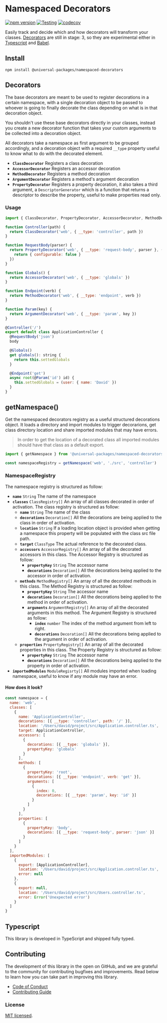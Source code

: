 # Namespaced Decorators

[![npm version](https://badge.fury.io/js/@universal-packages%2Fnamespaced-decorators.svg)](https://www.npmjs.com/package/@universal-packages/namespaced-decorators)
[![Testing](https://github.com/universal-packages/universal-namespaced-decorators/actions/workflows/testing.yml/badge.svg)](https://github.com/universal-packages/universal-namespaced-decorators/actions/workflows/testing.yml)
[![codecov](https://codecov.io/gh/universal-packages/universal-namespaced-decorators/branch/main/graph/badge.svg?token=CXPJSN8IGL)](https://codecov.io/gh/universal-packages/universal-namespaced-decorators)

Easily track and decide which and how decorators will transform your classes. [Decorators](https://github.com/tc39/proposal-decorators) are still in stage: 3, so they are experimental either in [Typescript](https://www.typescriptlang.org/docs/handbook/decorators.html) and [Babel](https://babeljs.io/docs/en/babel-plugin-proposal-decorators).

## Install

```shell
npm install @universal-packages/namespaced-decorators
```

## Decorators

The base decorators are meant to be used to register decorations in a certain namespace, with a single decoration object to be passed to whoever is going to finally decorate the class depending on what is in that decoration object.

You shouldn't use these base decorators directly in your classes, instead you create a new decorator function that takes your custom arguments to be collected into a decoration object.

All decorators take a namespace as first argument to be grouped accordingly, and a decoration object with a required `__type` property useful to know what to do with the decorated element.

- **`ClassDecorator`**
  Registers a class decoration
- **`AccessorDecorator`**
  Registers an accessor decoration
- **`MethodDecorator`**
  Registers a method decoration
- **`ArgumentDecorator`**
  Registers a method's argument decoration
- **`PropertyDecorator`**
  Registers a property decoration, it also takes a third argument, a `DescriptorGenerator` which is a function that returns a descriptor to describe the property, useful to make properties read only.

### Usage

```js
import { ClassDecorator, PropertyDecorator, AccessorDecorator, MethodDecorator, ArgumentDecorator } from '@universal-packages/namespaced-decorators'

function Controller(path) {
  return ClassDecorator('web', { __type: 'controller', path })
}

function RequestBody(parser) {
  return PropertyDecorator('web', { __type: 'request-body', parser }, () => {
    return { configurable: false }
  })
}

function Globals() {
  return AccessorDecorator('web', { __type: 'globals' })
}

function Endpoint(verb) {
  return MethodDecorator('web', { __type: 'endpoint', verb })
}

function Param(key) {
  return ArgumentDecorator('web', { __type: 'param', key })
}

@Controller('/')
export default class ApplicationController {
  @RequestBody('json')
  body

  @Globals()
  get globals(): string {
    return this.settedGlobals
  }

  @Endpoint('get')
  async root(@Param('id') id) {
    this.settedGlobals = (user: { name: 'David' })
  }
}
```

## getNamespace()

Get the namespaced decorators registry as a useful structured decorations object. It loads a directory and import modules to trigger decorarions, get class directory location and share imported modules that may have errors.

> In order to get the location of a decorated class all imported modules should have that class as a default export.

```js
import { getNamespace } from '@universal-packages/namespaced-decorators'

const namespaceRegistry = getNamespace('web', './src', 'controller')
```

### NamespaceRegistry

The namespace registry is structured as follow:

- **`name`** `String`
  The name of the namespace
- **`classes`** `ClassRegistry[]`
  An array of all classes decorated in order of activation. The class registry is structured as follow:
  - **`name`** `String`
    The name of the class
  - **`decorations`** `Decoration[]`
    All the decorations are being applied to the class in order of activation.
  - **`location`** `String`
    If a loading location object is provided when getting a namespace this property will be populated with the class src file path.
  - **`target`** `ClassType`
    The actual reference to the decorated class.
  - **`accessors`** `AccessorRegistry[]`
    An array of all the decorated accessors in this class. The Accessor Registry is structured as follow:
    - **`propertyKey`** `String`
      The accessor name
    - **`decorations`** `Decoration[]`
      All the decorations being applied to the accessor in order of activation.
  - **`methods`** `MethodRegistry[]`
    An array of all the decorated methods in this class. The Method Registry is structured as follow:
    - **`propertyKey`** `String`
      The accessor name
    - **`decorations`** `Decoration[]`
      All the decorations being applied to the method in order of activation.
    - **`arguments`** `ArgumentRegistry[]`
      An array of all the decorated arguments in this method. The Argument Registry is structured as follow:
      - **`index`** `number`
        The index of the method argument from left to right.
      - **`decorations`** `Decoration[]`
        All the decorations being applied to the argument in order of activation.
  - **`properties`** `PropertyRegistry[]`
    An array of all the decorated properties in this class. The Property Registry is structured as follow:
    - **`propertyKey`** `String`
      The accessor name
    - **`decorations`** `Decoration[]`
      All the decorations being applied to the property in order of activation.
- **`importedModules`** `ModuleRegisrty[]`
  All modules imported when loading namespace, useful to know if any module may have an error.

#### How does it look?

```js
const namespace = {
  name: 'web',
  classes: [
    {
      name: 'ApplicationController',
      decorations: [{ __type: 'controller', path: '/' }],
      location: '/Users/david/project/src/Application.controller.ts',
      target: ApplicationController,
      accessors: [
        {
          decorations: [{ __type: 'globals' }],
          propertyKey: 'globals'
        }
      ],
      methods: [
        {
          propertyKey: 'root',
          decorations: [{ __type: 'endpoint', verb: 'get' }],
          arguments: [
            {
              index: 0,
              decorations: [{ __type: 'param', key: 'id' }]
            }
          ]
        }
      ],
      properties: [
        {
          propertyKey: 'body',
          decorations: [{ __type: 'request-body', parser: 'json' }]
        }
      ]
    }
  ],
  importedModules: [
    {
      export: [ApplicationController],
      location: '/Users/david/project/src/Application.controller.ts',
      error: null
    },
    {
      export: null,
      location: '/Users/david/project/src/Users.controller.ts',
      error: Error('Unexpected error')
    }
  ]
}
```

## Typescript

This library is developed in TypeScript and shipped fully typed.

## Contributing

The development of this library in the open on GitHub, and we are grateful to the community for contributing bugfixes and improvements. Read below to learn how you can take part in improving this library.

- [Code of Conduct](./CODE_OF_CONDUCT.md)
- [Contributing Guide](./CONTRIBUTING.md)

### License

[MIT licensed](./LICENSE).
